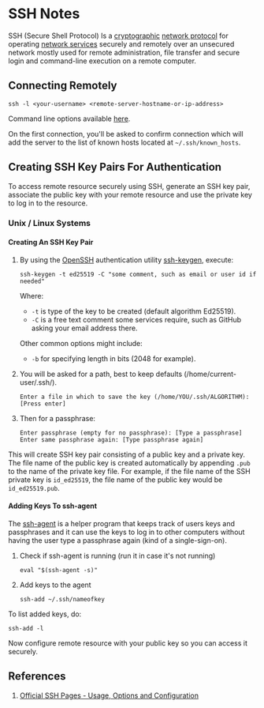 # SSH Notes

SSH (Secure Shell Protocol) Is a [cryptographic](https://en.wikipedia.org/wiki/Cryptography "Cryptography") [network protocol](https://en.wikipedia.org/wiki/Network_protocol "Network protocol") for operating [network services](https://en.wikipedia.org/wiki/Network_service "Network service") securely and remotely over an unsecured network mostly used for remote administration, file transfer and secure login and command-line execution on a remote computer.

## Connecting Remotely

```shell
ssh -l <your-username> <remote-server-hostname-or-ip-address>
```

Command line options available [here](https://www.ssh.com/academy/ssh/command).

On the first connection, you'll be asked to confirm connection which will add the server to the list of known hosts located at `~/.ssh/known_hosts`.

## Creating SSH Key Pairs For Authentication

To access remote resource securely using SSH, generate an SSH key pair, associate the public key with your remote resource and use the private key to log in to the resource.

### Unix / Linux Systems

#### Creating An SSH Key Pair

1. By using the [OpenSSH](https://en.wikipedia.org/wiki/OpenSSH) authentication utility [ssh-keygen](https://man.openbsd.org/ssh-keygen.1), execute:

	```shell
	ssh-keygen -t ed25519 -C "some comment, such as email or user id if needed"
	```

	Where:
	* `-t` is type of the key to be created (default algorithm Ed25519).
	* `-C` is a free text comment some services require, such as GitHub asking your email address there.

	Other common options might include:
	* `-b` for specifying length in bits (2048 for example).

2. You will be asked for a path, best to keep defaults (/home/current-user/.ssh/).

	```shell
	Enter a file in which to save the key (/home/YOU/.ssh/ALGORITHM):[Press enter]
	```

3. Then for a passphrase:
   
	```shell
	Enter passphrase (empty for no passphrase): [Type a passphrase]
	Enter same passphrase again: [Type passphrase again]
	```

This will create SSH key pair consisting of a public key and a private key. The file name of the public key is created automatically by appending `.pub` to the name of the private key file. For example, if the file name of the SSH private key is `id_ed25519`, the file name of the public key would be `id_ed25519.pub`.

#### Adding Keys To ssh-agent

The [ssh-agent](https://www.ssh.com/academy/ssh/agent) is a helper program that keeps track of users keys and passphrases and it can use the keys to log in to other computers without having the user type a passphrase again (kind of a single-sign-on).

1. Check if ssh-agent is running  (run it in case it's not running)
   ```shell
   eval "$(ssh-agent -s)"
   ```

2. Add keys to the agent
   ```shell
   ssh-add ~/.ssh/nameofkey
	```

To list added keys, do:

```shell
ssh-add -l
```

Now configure remote resource with your public key so you can access it securely.


## References

1. [Official SSH Pages - Usage, Options and Configuration](https://www.ssh.com/academy/ssh/command)
